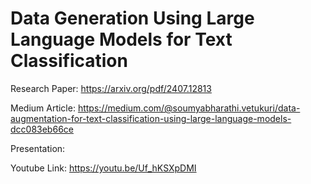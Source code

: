 # Data Generation Using Large Language Models for Text Classification

Research Paper: https://arxiv.org/pdf/2407.12813

Medium Article: https://medium.com/@soumyabharathi.vetukuri/data-augmentation-for-text-classification-using-large-language-models-dcc083eb66ce 

Presentation: 

Youtube Link: https://youtu.be/Uf_hKSXpDMI 
